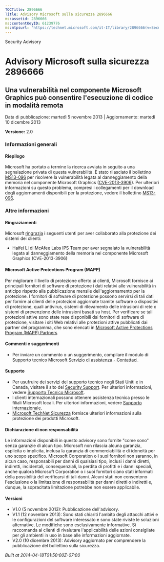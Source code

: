 ```yaml
---
TOCTitle: 2896666
Title: Advisory Microsoft sulla sicurezza 2896666
ms:assetid: 2896666
ms:contentKeyID: 61239776
ms:mtpsurl: 'https://technet.microsoft.com/it-IT/library/2896666(v=Security.10)'
---
```


Security Advisory

Advisory Microsoft sulla sicurezza 2896666
==========================================

Una vulnerabilità nel componente Microsoft Graphics può consentire l'esecuzione di codice in modalità remota
------------------------------------------------------------------------------------------------------------

Data di pubblicazione: martedì 5 novembre 2013 | Aggiornamento: martedì 10 dicembre 2013

**Versione:** 2.0

### Informazioni generali

#### Riepilogo

Microsoft ha portato a termine la ricerca avviata in seguito a una segnalazione privata di questa vulnerabilità. È stato rilasciato il bollettino [MS13-096](http://go.microsoft.com/fwlink/?linkid=344108) per risolvere la vulnerabilità legata al danneggiamento della memoria nel componente Microsoft Graphics ([CVE-2013-3906](http://www.cve.mitre.org/cgi-bin/cvename.cgi?name=cve-2013-3906)). Per ulteriori informazioni su questo problema, compresi i collegamenti per il download degli aggiornamenti disponibili per la protezione, vedere il bollettino [MS13-096](http://go.microsoft.com/fwlink/?linkid=344108).

### Altre informazioni

#### Ringraziamenti

Microsoft [ringrazia](http://go.microsoft.com/fwlink/?linkid=21127) i seguenti utenti per aver collaborato alla protezione dei sistemi dei clienti:

-   Haifei Li di McAfee Labs IPS Team per aver segnalato la vulnerabilità legata al danneggiamento della memoria nel componente Microsoft Graphics (CVE-2013-3906)

#### Microsoft Active Protections Program (MAPP)

Per migliorare il livello di protezione offerto ai clienti, Microsoft fornisce ai principali fornitori di software di protezione i dati relativi alle vulnerabilità in anticipo rispetto alla pubblicazione mensile dell'aggiornamento per la protezione. I fornitori di software di protezione possono servirsi di tali dati per fornire ai clienti delle protezioni aggiornate tramite software o dispositivi di protezione, quali antivirus, sistemi di rilevamento delle intrusioni di rete o sistemi di prevenzione delle intrusioni basati su host. Per verificare se tali protezioni attive sono state rese disponibili dai fornitori di software di protezione, visitare i siti Web relativi alle protezioni attive pubblicati dai partner del programma, che sono elencati in [Microsoft Active Protections Program (MAPP) Partners](http://go.microsoft.com/fwlink/?linkid=215201).

#### Commenti e suggerimenti

-   Per inviare un commento o un suggerimento, compilare il modulo di Supporto tecnico Microsoft [Servizio di assistenza - Contattaci](http://support.microsoft.com/kb/?scid=sw;en;1257&showpage=1&ws=technet&sd=tech).

#### Supporto

-   Per usufruire dei servizi del supporto tecnico negli Stati Uniti e in Canada, visitare il sito del [Security Support](https://consumersecuritysupport.microsoft.com/default.aspx?mkt=it-it). Per ulteriori informazioni, vedere [Supporto Tecnico Microsoft](http://support.microsoft.com/?ln=it).
-   I clienti internazionali possono ottenere assistenza tecnica presso le filiali Microsoft locali. Per ulteriori informazioni, vedere [Supporto internazionale](http://support.microsoft.com/common/international.aspx).
-   [Microsoft TechNet Sicurezza](http://technet.microsoft.com/it-it/security/default.aspx) fornisce ulteriori informazioni sulla protezione dei prodotti Microsoft.

#### Dichiarazione di non responsabilità

Le informazioni disponibili in questo advisory sono fornite "come sono" senza garanzie di alcun tipo. Microsoft non rilascia alcuna garanzia, esplicita o implicita, inclusa la garanzia di commerciabilità e di idoneità per uno scopo specifico. Microsoft Corporation o i suoi fornitori non saranno, in alcun caso, responsabili per danni di qualsiasi tipo, inclusi i danni diretti, indiretti, incidentali, consequenziali, la perdita di profitti e i danni speciali, anche qualora Microsoft Corporation o i suoi fornitori siano stati informati della possibilità del verificarsi di tali danni. Alcuni stati non consentono l'esclusione o la limitazione di responsabilità per danni diretti o indiretti e, dunque, la sopracitata limitazione potrebbe non essere applicabile.

#### Versioni

-   V1.0 (5 novembre 2013): Pubblicazione dell'advisory.
-   V1.1 (12 novembre 2013): Sono stati chiariti l'ambito degli attacchi attivi e le configurazioni del software interessato e sono state riviste le soluzioni alternative. Le modifiche sono esclusivamente informative. Si raccomanda ai clienti di rivalutare l'applicabilità delle azioni consigliate per gli ambienti in uso in base alle informazioni aggiornate.
-   V2.0 (10 dicembre 2013): Advisory aggiornato per comprendere la pubblicazione del bollettino sulla sicurezza.

*Built at 2014-04-18T01:50:00Z-07:00*
